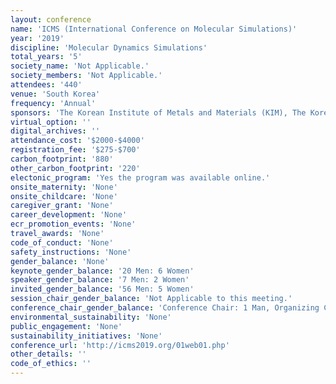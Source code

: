 ```yaml
---
layout: conference 
name: 'ICMS (International Conference on Molecular Simulations)'
year: '2019'
discipline: 'Molecular Dynamics Simulations'
total_years: '5'
society_name: 'Not Applicable.'
society_members: 'Not Applicable.'
attendees: '440'
venue: 'South Korea'
frequency: 'Annual'
sponsors: 'The Korean Institute of Metals and Materials (KIM), The Korea Institute of Science and Technology, Korea Advanced Institute of Science and Technology - ACE Team, Seoul National University '
virtual_option: ''
digital_archives: ''
attendance_cost: '$2000-$4000'
registration_fee: '$275-$700'
carbon_footprint: '880'
other_carbon_footprint: '220'
electonic_program: 'Yes the program was available online.'
onsite_maternity: 'None'
onsite_childcare: 'None'
caregiver_grant: 'None'
career_development: 'None'
ecr_promotion_events: 'None'
travel_awards: 'None'
code_of_conduct: 'None'
safety_instructions: 'None'
gender_balance: 'None'
keynote_gender_balance: '20 Men: 6 Women'
speaker_gender_balance: '7 Men: 2 Women'
invited_gender_balance: '56 Men: 5 Women'
session_chair_gender_balance: 'Not Applicable to this meeting.'
conference_chair_gender_balance: 'Conference Chair: 1 Man, Organizing Committee: 8 Men'
environmental_sustainability: 'None'
public_engagement: 'None'
sustainability_initiatives: 'None'
conference_url: 'http://icms2019.org/01web01.php'
other_details: ''
code_of_ethics: ''
---
```

